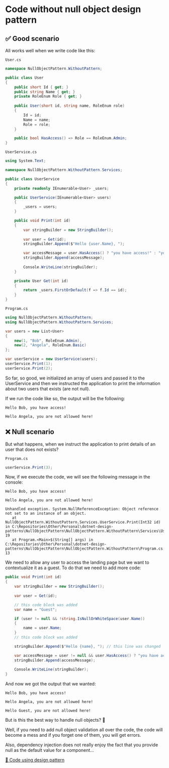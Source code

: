 # Code without null object design pattern

## ✅ Good scenario

All works well when we write code like this:

`User.cs`

```csharp
namespace NullObjectPattern.WithoutPattern;

public class User
{
    public short Id { get; }
    public string Name { get; }
    private RoleEnum Role { get; }
    
    public User(short id, string name, RoleEnum role)
    {
        Id = id;
        Name = name;
        Role = role;
    }

    public bool HasAccess() => Role == RoleEnum.Admin;
}
```	

`UserService.cs`

```csharp
using System.Text;

namespace NullObjectPattern.WithoutPattern.Services;

public class UserService
{
    private readonly IEnumerable<User> _users;

    public UserService(IEnumerable<User> users)
    {
        _users = users;
    }

    public void Print(int id)
    {
        var stringBuilder = new StringBuilder();
        
        var user = Get(id);
        stringBuilder.Append($"Hello {user.Name}, ");

        var accessMessage = user.HasAccess() ? "you have access!" : "you are not allowed here!";
        stringBuilder.Append(accessMessage);
        
        Console.WriteLine(stringBuilder);
    }

    private User Get(int id)
    {
        return _users.FirstOrDefault(f => f.Id == id);
    }
}
```

`Program.cs`

```csharp
using NullObjectPattern.WithoutPattern;
using NullObjectPattern.WithoutPattern.Services;

var users = new List<User>
{
    new(1, "Bob", RoleEnum.Admin),
    new(2, "Angela", RoleEnum.Basic)
};

var userService = new UserService(users);
userService.Print(1);
userService.Print(2);
```

So far, so good, we initialized an array of users and passed it to the UserService and then we instructed the application to print the information about two users that exists (are not null).

If we run the code like so, the output will be the following:

```
Hello Bob, you have access!

Hello Angela, you are not allowed here!
```

## ❌ Null scenario

But what happens, when we instruct the application to print details of an user that does not exists?

`Program.cs`

```csharp
userService.Print(3);
```

Now, if we execute the code, we will see the following message in the console:

```
Hello Bob, you have access!

Hello Angela, you are not allowed here!

Unhandled exception. System.NullReferenceException: Object reference not set to an instance of an object.
   at NullObjectPattern.WithoutPattern.Services.UserService.Print(Int32 id) in C:\Repositories\Other\Personal\dotnet-design-patterns\NullObjectPattern\NullObjectPattern.WithoutPattern\Services\UserService.cs:line 19
   at Program.<Main>$(String[] args) in C:\Repositories\Other\Personal\dotnet-design-patterns\NullObjectPattern\NullObjectPattern.WithoutPattern\Program.cs:line 13
```

We need to allow any user to access the landing page but we want to contextualize it as a guest. To do that we need to add more code:

```csharp
public void Print(int id)
{
    var stringBuilder = new StringBuilder();
    
    var user = Get(id);

    // this code block was added
    var name = "Guest";

    if (user != null && !string.IsNullOrWhiteSpace(user.Name))
    {
        name = user.Name;
    }
    // this code block was added

    stringBuilder.Append($"Hello {name}, "); // this line was changed

    var accessMessage = user != null && user.HasAccess() ? "you have access!" : "you are not allowed here!";
    stringBuilder.Append(accessMessage);
    
    Console.WriteLine(stringBuilder);
}
```

And now we got the output that we wanted:

```
Hello Bob, you have access!

Hello Angela, you are not allowed here!

Hello Guest, you are not allowed here!
```

But is this the best way to handle null objects? 🤔

Well, if you need to add null object validation all over the code, the code will become a mess and if you forget one of them, you will get errors.

Also, dependency injection does not really enjoy the fact that you provide null as the default value for a component...

[📄 Code using design pattern](./NullObjectPattern.WithPattern/README.md)